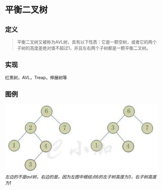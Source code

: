 # 平衡二叉树
## 定义
>平衡二叉树又被称为AVL树，具有以下性质：它是一颗空树，或者它的两个子树的高度差绝对值不超过1，并且左右两个子树都是一颗平衡二叉树。
## 实现
红黑树，AVL，Treap，伸展树等
## 图例
![平衡二叉树](../images/avltree.png)
*左边的不是avl树，右边的是。因为左图中根结点6的左子树高度为3，右子树高度为1*


